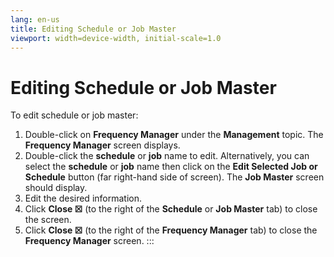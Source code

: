 ```yaml
---
lang: en-us
title: Editing Schedule or Job Master
viewport: width=device-width, initial-scale=1.0
---
```


#  Editing Schedule or Job Master

To edit schedule or job master:

1.  Double-click on **Frequency Manager** under the **Management**
    topic. The **Frequency Manager** screen displays.
2.  Double-click the **schedule** or **job** name to edit.
    Alternatively, you can select the **schedule** or **job** name then
    click on the **Edit Selected Job or Schedule** button (far
    right-hand side of screen). The **Job Master** screen should
    display.
3.  Edit the desired information.
4.  Click **Close ☒** (to the right of the **Schedule** or **Job
    Master** tab) to close the screen.
5.  Click **Close ☒** (to the right of the **Frequency Manager** tab) to
    close the **Frequency Manager** screen.
:::

 

